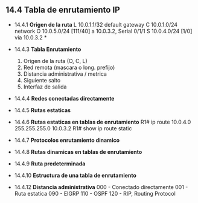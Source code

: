 ## 14.4  Tabla de enrutamiento IP

- 14.4.1 **Origen de la ruta**
    L 10.0.1.1/32 default gateway
    C 10.0.1.0/24 network
    O 10.0.5.0/24 [111/40] a 10.0.3.2, Serial 0/1/1
    S 10.0.4.0/24 [1/0] via 10.0.3.2
    *

- 14.4.3 **Tabla Enrutamiento**
    1. Origen de la ruta (O, C, L)
    2. Red remota (mascara o long. prefijo)
    3. Distancia administrativa / metrica
    5. Siguiente salto
    6. Interfaz de salida

- 14.4.4 **Redes conectadas directamente**
- 14.4.5 **Rutas estaticas**

- 14.4.6 **Rutas estaticas en tablas de enrutamiento**
    R1# ip route 10.0.4.0 255.255.255.0 10.0.3.2
    R1# show ip route static

- 14.4.7 **Protocolos enrutamiento dinamico**
- 14.4.8 **Rutas dinamicas en tablas de enrutamiento**
- 14.4.9 **Ruta predeterminada**
- 14.4.10 **Estructura de una tabla de enrutamiento**
  
- 14.4.12 **Distancia administrativa**
    000 - Conectado directamente
    001 - Ruta estatica
    090 - EIGRP
    110 - OSPF
    120 - RIP, Routing Protocol